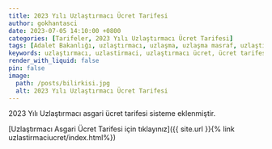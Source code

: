 ```yaml
---
title: 2023 Yılı Uzlaştırmacı Ücret Tarifesi
author: gokhantasci
date: 2023-07-05 14:10:00 +0800
categories: [Tarifeler, 2023 Yılı Uzlaştırmacı Ücret Tarifesi]
tags: [Adalet Bakanlığı, uzlaştırmacı, uzlaşma, uzlaşma masraf, uzlaştırma masraf, uzlaştırmacı ücreti, 2023, adliyeci]
keywords: uzlaştırmacı, uzlastirmaci, uzlaştırmacı ücret, ücret tarifesi
render_with_liquid: false
pin: false
image:
  path: /posts/bilirkisi.jpg
  alt: 2023 Yılı Uzlaştırmacı Ücret Tarifesi
---
```


2023 Yılı Uzlaştırmacı asgari ücret tarifesi sisteme eklenmiştir. 


[Uzlaştırmacı Asgari Ücret Tarifesi için tıklayınız]({{ site.url }}{% link uzlastirmaciucret/index.html%})